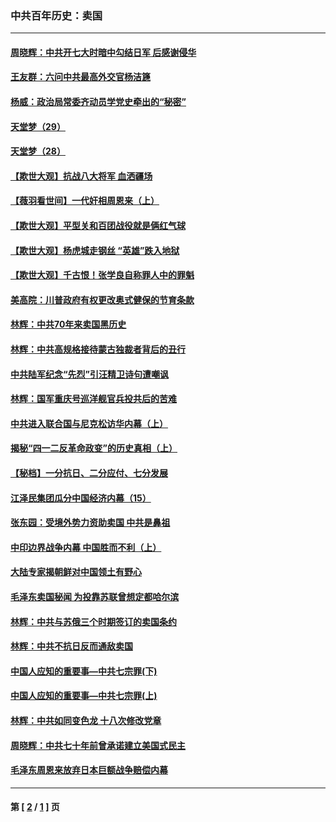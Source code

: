 ### 中共百年历史：卖国
---
#### [周晓辉：中共开七大时暗中勾结日军 后感谢侵华](../../pages/nf1176117/n12921960.md?05230430) 
#### [王友群：六问中共最高外交官杨洁篪](../../pages/nf1176117/n12836495.md?05230430) 
#### [杨威：政治局常委齐动员学党史牵出的“秘密”](../../pages/nf1176117/n12764642.md?05230430) 
#### [天堂梦（29）](../../pages/nf1176117/n12408465.md?05230430) 
#### [天堂梦（28）](../../pages/nf1176117/n12408309.md?05230430) 
#### [【欺世大观】抗战八大将军 血洒疆场](../../pages/nf1176117/n12357044.md?05230430) 
#### [【薇羽看世间】一代奸相周恩来（上）](../../pages/nf1176117/n12401109.md?05230430) 
#### [【欺世大观】平型关和百团战役就是俩红气球](../../pages/nf1176117/n12359157.md?05230430) 
#### [【欺世大观】杨虎城走钢丝 “英雄”跌入地狱](../../pages/nf1176117/n12358840.md?05230430) 
#### [【欺世大观】千古恨！张学良自称罪人中的罪魁](../../pages/nf1176117/n12358629.md?05230430) 
#### [美高院：川普政府有权更改奥式健保的节育条款](../../pages/nf1176117/n12242171.md?05230430) 
#### [林辉：中共70年来卖国黑历史](../../pages/nf1176117/n11552181.md?05230430) 
#### [林辉：中共高规格接待蒙古独裁者背后的丑行](../../pages/nf1176117/n11225005.md?05230430) 
#### [中共陆军纪念“先烈”引汪精卫诗句遭嘲讽](../../pages/nf1176117/n11153345.md?05230430) 
#### [林辉：国军重庆号巡洋舰官兵投共后的苦难](../../pages/nf1176117/n10997801.md?05230430) 
#### [中共进入联合国与尼克松访华内幕（上）](../../pages/nf1176117/n10138788.md?05230430) 
#### [揭秘“四一二反革命政变”的历史真相（上）](../../pages/nf1176117/n9996650.md?05230430) 
#### [【秘档】一分抗日、二分应付、七分发展](../../pages/nf1176117/n9331484.md?05230430) 
#### [江泽民集团瓜分中国经济内幕（15）](../../pages/nf1176117/n9268584.md?05230430) 
#### [张东园：受境外势力资助卖国 中共是鼻祖](../../pages/nf1176117/n9272480.md?05230430) 
#### [中印边界战争内幕 中国胜而不利（上）](../../pages/nf1176117/n9252458.md?05230430) 
#### [大陆专家揭朝鲜对中国领土有野心](../../pages/nf1176117/n9074056.md?05230430) 
#### [毛泽东卖国秘闻 为投靠苏联曾想定都哈尔滨](../../pages/nf1176117/n9058631.md?05230430) 
#### [林辉：中共与苏俄三个时期签订的卖国条约](../../pages/nf1176117/n9036062.md?05230430) 
#### [林辉：中共不抗日反而通敌卖国](../../pages/nf1176117/n8840492.md?05230430) 
#### [中国人应知的重要事—中共七宗罪(下)](../../pages/nf1176117/n8823799.md?05230430) 
#### [中国人应知的重要事—中共七宗罪(上)](../../pages/nf1176117/n8819770.md?05230430) 
#### [林辉：中共如同变色龙 十八次修改党章](../../pages/nf1176117/n8811129.md?05230430) 
#### [周晓辉：中共七十年前曾承诺建立美国式民主](../../pages/nf1176117/n8809061.md?05230430) 
#### [毛泽东周恩来放弃日本巨额战争赔偿内幕](../../pages/nf1176117/n8697753.md?05230430) 

---
#### 第 [ [2](./2.md?05230430) / [1](./1.md?05230430) ] 页
